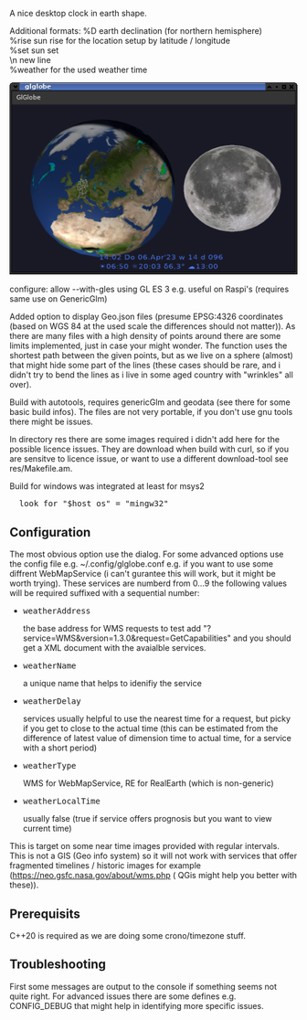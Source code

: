 A nice desktop clock in earth shape.

Additional formats:
%D earth declination (for northern hemisphere)<br>
%rise sun rise for the location setup by latitude / longitude<br>
%set sun set<br>
\n new line<br>
%weather for the used weather time<br>

![Glglobe](glglobe.png "glglobe")

configure:
     allow --with-gles using GL ES 3 e.g. useful on Raspi's (requires same use on GenericGlm)

Added option to display Geo.json files (presume EPSG:4326 coordinates (based on WGS 84 at the used scale the differences should not matter)).
As there are many files with a high density of points around there are some limits implemented, just in case your might wonder.
The function uses the shortest path between the given points,
but as we live on a sphere (almost) that might hide some part of the lines (these cases should be rare,
and i didn't try to bend the lines as i live in some aged country with "wrinkles" all over).


Build with autotools, requires genericGlm and geodata
(see there for some basic build infos).
The files are not very portable, if you don't use gnu tools there might be issues.

In directory res there are some images required i didn't add here for the possible licence issues.
They are download when build with curl, so if you are sensitve to licence issue, or want to use a different download-tool see res/Makefile.am.

Build for windows was integrated at least for msys2<br>
<pre>
  look for "$host_os" = "mingw32"
</pre>

## Configuration

The most obvious option use the dialog.
For some advanced options use the config file e.g. ~/.config/glglobe.conf
e.g. if you want to use some diffrent WebMapService (i can't gurantee this will work, but it might be worth trying).
These services are numberd from 0...9 the following values will be required suffixed with a sequential number:

<ul>
  <li>
    <pre>weatherAddress</pre> the base address for WMS requests to test add "?service=WMS&version=1.3.0&request=GetCapabilities" and you should get a XML document with the avaialble services.
  </li>
  <li>
    <pre>weatherName</pre> a unique name that helps to idenifiy the service
  </li>
  <li>
    <pre>weatherDelay</pre> services usually helpful to use the nearest time for a request, but picky if you get to close to the actual time (this can be estimated from the difference of latest value of dimension time to actual time, for a service with a short period)
  </li>
  <li>
    <pre>weatherType</pre> WMS for WebMapService, RE for RealEarth (which is non-generic)
  </li>
  <li>
    <pre>weatherLocalTime</pre> usually false (true if service offers prognosis but you want to view current time)
  </li>
</ul>

This is target on some near time images provided with regular intervals.
This is not a GIS (Geo info system) so it will not work with services
that offer fragmented timelines / historic images
for example (https://neo.gsfc.nasa.gov/about/wms.php
( QGis might help you better with these)).

## Prerequisits

C++20 is required as we are doing some crono/timezone stuff.

## Troubleshooting

First some messages are output to the console if something seems not quite right.
For advanced issues there are some defines e.g. CONFIG_DEBUG that might help in identifying more specific issues.

